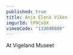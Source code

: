 ```yaml
---
published: true
title: Anja Elena Viken
imgurId: tP9CxdX
vimeoCode: "133840600"
---
```


At Vigeland Museet